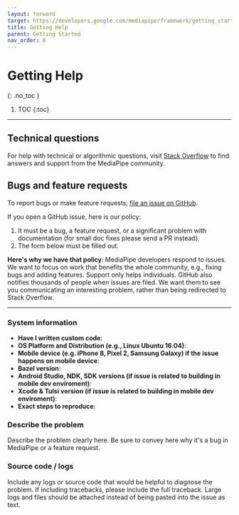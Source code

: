 ```yaml
---
layout: forward
target: https://developers.google.com/mediapipe/framework/getting_started/help
title: Getting Help
parent: Getting Started
nav_order: 8
---
```


# Getting Help
{: .no_toc }

1. TOC
{:toc}
---

## Technical questions

For help with technical or algorithmic questions, visit
[Stack Overflow](https://stackoverflow.com/questions/tagged/mediapipe) to find
answers and support from the MediaPipe community.

## Bugs and feature requests

To report bugs or make feature requests,
[file an issue on GitHub](https://github.com/google/mediapipe/issues).

If you open a GitHub issue, here is our policy:

1. It must be a bug, a feature request, or a significant problem with documentation (for small doc fixes please send a PR instead).
2. The form below must be filled out.

**Here's why we have that policy**: MediaPipe developers respond to issues. We want to focus on work that benefits the whole community, e.g., fixing bugs and adding features. Support only helps individuals. GitHub also notifies thousands of people when issues are filed. We want them to see you communicating an interesting problem, rather than being redirected to Stack Overflow.

------------------------

### System information
- **Have I written custom code**:
- **OS Platform and Distribution (e.g., Linux Ubuntu 16.04)**:
- **Mobile device (e.g. iPhone 8, Pixel 2, Samsung Galaxy) if the issue happens on mobile device**:
- **Bazel version**:
- **Android Studio, NDK, SDK versions (if issue is related to building in mobile dev enviroment)**:
- **Xcode & Tulsi version (if issue is related to building in mobile dev enviroment)**:
- **Exact steps to reproduce**:

### Describe the problem
Describe the problem clearly here. Be sure to convey here why it's a bug in MediaPipe or a feature request.

### Source code / logs
Include any logs or source code that would be helpful to diagnose the problem. If including tracebacks, please include the full traceback. Large logs and files should be attached instead of being pasted into the issue as text.
